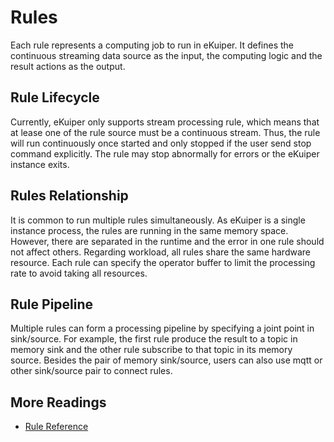 # Rules

Each rule represents a computing job to run in eKuiper. It defines the continuous streaming data source as the input, the computing logic and the result actions as the output.

## Rule Lifecycle

Currently, eKuiper only supports stream processing rule, which means that at lease one of the rule source must be a continuous stream. Thus, the rule will run continuously once started and only stopped if the user send stop command explicitly. The rule may stop abnormally for errors or the eKuiper instance exits.

## Rules Relationship

It is common to run multiple rules simultaneously. As eKuiper is a single instance process, the rules are running in the same memory space. However, there are separated in the runtime and the error in one rule should not affect others. Regarding workload, all rules share the same hardware resource. Each rule can specify the operator buffer to limit the processing rate to avoid taking all resources.

## Rule Pipeline

Multiple rules can form a processing pipeline by specifying a joint point in sink/source. For example, the first rule produce the result to a topic in memory sink and the other rule subscribe to that topic in its memory source. Besides the pair of memory sink/source, users can also use mqtt or other sink/source pair to connect rules.

## More Readings

- [Rule Reference](../guide/rules/overview.md)